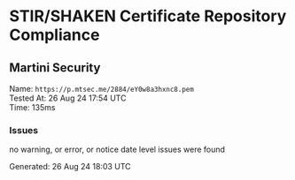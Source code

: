 # STIR/SHAKEN Certificate Repository Compliance

## Martini Security

Name: `https://p.mtsec.me/2884/eY0w8a3hxnc8.pem`\
Tested At: 26 Aug 24 17:54 UTC\
Time: 135ms

### Issues

no warning, or error, or notice date level issues were found

Generated: 26 Aug 24 18:03 UTC